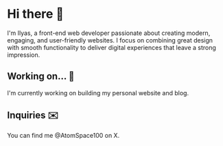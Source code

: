 # Hi there 👀
I'm Ilyas, a front-end web developer passionate about creating modern, engaging, and user-friendly websites. I focus on combining great design with smooth functionality to deliver digital experiences that leave a strong impression.
## Working on... 🚀
I'm currently working on building my personal website and blog.
## Inquiries ✉️
You can find me @AtomSpace100 on X.